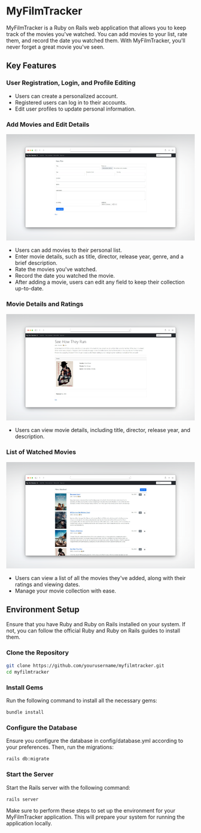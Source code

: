 # MyFilmTracker

MyFilmTracker is a Ruby on Rails web application that allows you to keep track of the movies you've watched. You can add movies to your list, rate them, and record the date you watched them. With MyFilmTracker, you'll never forget a great movie you've seen.

## Key Features

### User Registration, Login, and Profile Editing

- Users can create a personalized account.
- Registered users can log in to their accounts.
- Edit user profiles to update personal information.

### Add Movies and Edit Details

![Add Movies](app/assets/images/newfilm-sample.png)

- Users can add movies to their personal list.
- Enter movie details, such as title, director, release year, genre, and a brief description.
- Rate the movies you've watched.
- Record the date you watched the movie.
- After adding a movie, users can edit any field to keep their collection up-to-date.

### Movie Details and Ratings

![Movie Details](app/assets/images/filmview-sample.png)


- Users can view movie details, including title, director, release year, and description.


### List of Watched Movies

![List of Watched Movies](app/assets/images/filmswatched-sample.png)

- Users can view a list of all the movies they've added, along with their ratings and viewing dates.
- Manage your movie collection with ease.


## Environment Setup

Ensure that you have Ruby and Ruby on Rails installed on your system. If not, you can follow the official Ruby and Ruby on Rails guides to install them.

### Clone the Repository

```bash
git clone https://github.com/yourusername/myfilmtracker.git
cd myfilmtracker
```

### Install Gems
Run the following command to install all the necessary gems:

```bash
bundle install
```

### Configure the Database
Ensure you configure the database in config/database.yml according to your preferences. Then, run the migrations:

```bash
rails db:migrate
```

### Start the Server
Start the Rails server with the following command:

```bash
rails server

```

Make sure to perform these steps to set up the environment for your MyFilmTracker application. This will prepare your system for running the application locally.


